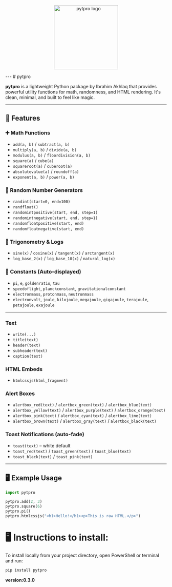 <p align="center">
  <img src="https://i.postimg.cc/BjSmyvYv/download.png" width="200" alt="pytpro logo">
</p>
---
# pytpro

**pytpro** is a lightweight Python package by Ibrahim Akhlaq that provides powerful utility functions for math, randomness, and HTML rendering. It's clean, minimal, and built to feel like magic.

---

## 🚀 Features

### ➕ Math Functions
- `add(a, b)` / `subtract(a, b)`
- `multiply(a, b)` / `divide(a, b)`
- `modulus(a, b)` / `floordivision(a, b)`
- `square(a)` / `cube(a)`
- `squareroot(a)` / `cuberoot(a)`
- `absolutevalue(a)` / `roundoff(a)`
- `exponent(a, b)` / `power(a, b)`

### 🔢 Random Number Generators
- `randint(start=0, end=100)`
- `randfloat()`
- `randomintpositive(start, end, step=1)`
- `randomintnegative(start, end, step=1)`
- `randomfloatpositive(start, end)`
- `randomfloatnegative(start, end)`

### 📐 Trigonometry & Logs
- `sine(x)` / `cosine(x)` / `tangent(x)` / `arctangent(x)`
- `log_base_2(x)` / `log_base_10(x)` / `natural_log(x)`

### 📏 Constants (Auto-displayed)
- `pi`, `e`, `goldenratio`, `tau`
- `speedoflight`, `planckconstant`, `gravitationalconstant`
- `electronmass`, `protonmass`, `neutronmass`
- `electronvolt`, `joule`, `kilojoule`, `megajoule`, `gigajoule`, `terajoule`, `petajoule`, `exajoule`

---

### Text
- `write(...)`
- `title(text)`
- `header(text)`
- `subheader(text)`
- `caption(text)`

### HTML Embeds
- `htmlcssjs(html_fragment)`

### Alert Boxes
- `alertbox_red(text)` / `alertbox_green(text)` / `alertbox_blue(text)`
- `alertbox_yellow(text)` / `alertbox_purple(text)` / `alertbox_orange(text)`
- `alertbox_pink(text)` / `alertbox_cyan(text)` / `alertbox_lime(text)`
- `alertbox_brown(text)` / `alertbox_gray(text)` / `alertbox_black(text)`

### Toast Notifications (auto-fade)
- `toast(text)` – white default
- `toast_red(text)` / `toast_green(text)` / `toast_blue(text)`
- `toast_black(text)` / `toast_pink(text)`

---

## 🖥️ Example Usage

```python
import pytpro

pytpro.add(2, 3)
pytpro.square(6)
pytpro.pi()
pytpro.htmlcssjs("<h1>Hello!</h1><p>This is raw HTML.</p>")
```

# 🖥️ Instructions to install:

To install locally from your project directory, open PowerShell or terminal and run:

```bash
pip install pytpro
```

__version:0.3.0__